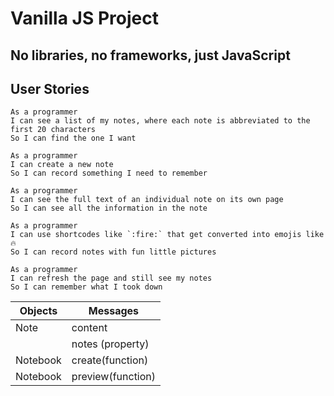 # Vanilla JS Project

## No libraries, no frameworks, just JavaScript

## User Stories
```
As a programmer
I can see a list of my notes, where each note is abbreviated to the first 20 characters
So I can find the one I want

As a programmer
I can create a new note
So I can record something I need to remember

As a programmer
I can see the full text of an individual note on its own page
So I can see all the information in the note

As a programmer
I can use shortcodes like `:fire:` that get converted into emojis like 🔥
So I can record notes with fun little pictures

As a programmer
I can refresh the page and still see my notes
So I can remember what I took down
```

Objects   | Messages
----------|-----------
Note      | content
          | notes (property)
Notebook  | create(function)
Notebook  | preview(function)
